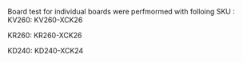 Board test for individual boards were perfmormed with folloing SKU :
KV260:
KV260-XCK26

KR260:
KR260-XCK26

KD240:
KD240-XCK24
